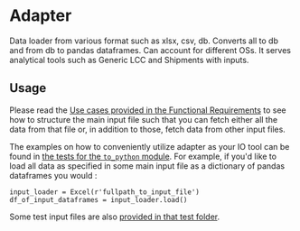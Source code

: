 # Adapter

Data loader from various format such as xlsx, csv, db. Converts all to db and from db to pandas dataframes. Can account for different OSs. It serves analytical tools such as Generic LCC and Shipments with inputs.

## Usage

Please read the [Use cases provided in the Functional Requirements](https://bitbucket.org/eetd-ees/adapter/wiki/Functional%20Requirements) to see how to structure the main input file such that you can fetch either all the data from that file or, in addition to those, fetch data from other input files.

The examples on how to conveniently utilize adapter as your IO tool can be found in [the tests for the `to_python` module](https://bitbucket.org/eetd-ees/adapter/src/master/adapter/tests/test_to_python.py). For example, if
you'd like to load all data as specified in some main input file as a
dictionary of pandas dataframes you would :

```
input_loader = Excel(r'fullpath_to_input_file')
df_of_input_dataframes = input_loader.load()
```

Some test input files are also [provided in that test folder](https://bitbucket.org/eetd-ees/adapter/src/master/adapter/tests/).
